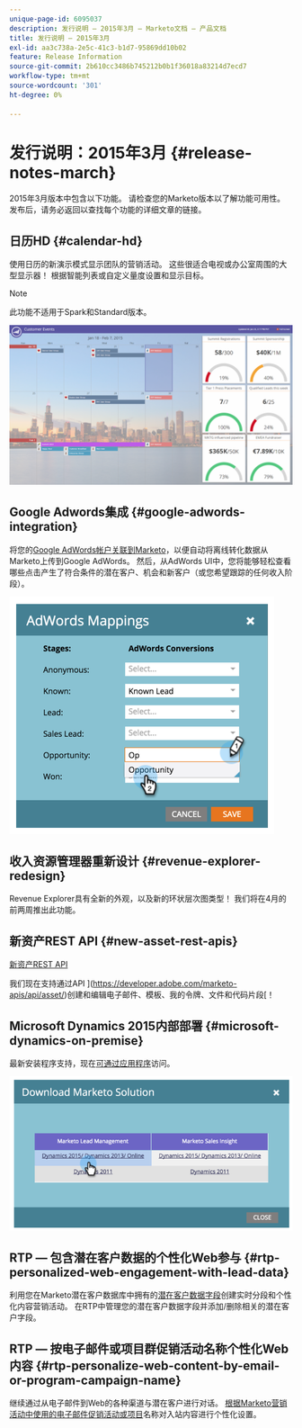 ```yaml
---
unique-page-id: 6095037
description: 发行说明 — 2015年3月 — Marketo文档 — 产品文档
title: 发行说明 — 2015年3月
exl-id: aa3c738a-2e5c-41c3-b1d7-95869dd10b02
feature: Release Information
source-git-commit: 2b610cc3486b745212b0b1f36018a83214d7ecd7
workflow-type: tm+mt
source-wordcount: '301'
ht-degree: 0%

---
```


# 发行说明：2015年3月 {#release-notes-march}

2015年3月版本中包含以下功能。 请检查您的Marketo版本以了解功能可用性。 发布后，请务必返回以查找每个功能的详细文章的链接。

## 日历HD {#calendar-hd}

使用日历的新演示模式显示团队的营销活动。 这些很适合电视或办公室周围的大型显示器！ 根据智能列表或自定义量度设置和显示目标。

>[!NOTE]
>
>此功能不适用于Spark和Standard版本。

![](assets/image2015-3-23-11-3a39-3a15.png)

## Google Adwords集成 {#google-adwords-integration}

将您的[Google AdWords帐户关联到Marketo](/help/marketo/product-docs/administration/additional-integrations/add-google-adwords-as-a-launchpoint-service.md)，以便自动将离线转化数据从Marketo上传到Google AdWords。 然后，从AdWords UI中，您将能够轻松查看哪些点击产生了符合条件的潜在客户、机会和新客户（或您希望跟踪的任何收入阶段）。

![](assets/image2015-3-23-11-3a50-3a55.png)

## 收入资源管理器重新设计 {#revenue-explorer-redesign}

Revenue Explorer具有全新的外观，以及新的环状层次图类型！ 我们将在4月的前两周推出此功能。

## 新资产REST API {#new-asset-rest-apis}

[新资产REST API](https://experienceleague.adobe.com/en/docs/marketo-developer/marketo/rest/assets/assets)

我们现在支持通过API ](https://developer.adobe.com/marketo-apis/api/asset/)创建和编辑电子邮件、模板、我的令牌、文件和代码片段[！

## Microsoft Dynamics 2015内部部署 {#microsoft-dynamics-on-premise}

最新安装程序支持，现在[可通过应用程序](/help/marketo/product-docs/crm-sync/microsoft-dynamics-sync/sync-setup/update-the-marketo-solution-for-microsoft-dynamics.md)访问。

![](assets/image2015-3-23-11-3a47-3a16.png)

## RTP — 包含潜在客户数据的个性化Web参与 {#rtp-personalized-web-engagement-with-lead-data}

利用您在Marketo潜在客户数据库中拥有的[潜在客户数据字段](/help/marketo/product-docs/web-personalization/using-web-segments/manage-person-data.md)创建实时分段和个性化内容营销活动。 在RTP中管理您的潜在客户数据字段并添加/删除相关的潜在客户字段。

## RTP — 按电子邮件或项目群促销活动名称个性化Web内容 {#rtp-personalize-web-content-by-email-or-program-campaign-name}

继续通过从电子邮件到Web的各种渠道与潜在客户进行对话。 [根据Marketo营销活动中使用的电子邮件促销活动或项目](/help/marketo/product-docs/web-personalization/using-web-segments/web-segments.md)名称对入站内容进行个性化设置。
